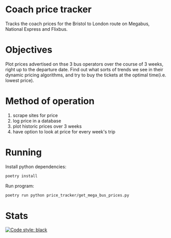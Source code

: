 # Coach price tracker
Tracks the coach prices for the Bristol to London route on Megabus, National Express and Flixbus.

# Objectives
Plot prices advertised on thse 3 bus operators over the course of 3 weeks, right up to the departure date. Find out what sorts of trends we see in their dynamic pricing algorithms, and try to buy the tickets at the optimal time(i.e. lowest price).

# Method of operation
1. scrape sites for price
2. log price in a database
3. plot historic prices over 3 weeks
4. have option to look at price for every week's trip

# Running
Install python dependencies:
```bash
poetry install
```

Run program:
```bash
poetry run python price_tracker/get_mega_bus_prices.py
```

# Stats

[![Code style: black](https://img.shields.io/badge/code%20style-black-000000.svg)](https://github.com/psf/black)